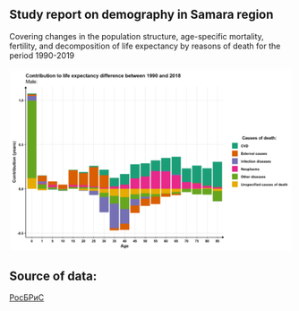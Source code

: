 ## Study report on demography in Samara region

 Covering changes in the population structure, age-specific mortality, fertility, and decomposition of life expectancy by reasons of death for the period 1990-2019

![life_expectancy](life_expectancy.png)
## Source of data:
[РосБРиС](http://demogr.nes.ru/en/demogr_indicat/data)